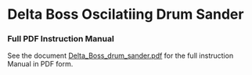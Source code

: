 # Delta Boss Oscilatiing Drum Sander

### Full PDF Instruction Manual
See the document [Delta_Boss_drum_sander.pdf](./manuals/Delta_Boss_drum_sander.pdf) for the full instruction Manual in PDF form.
